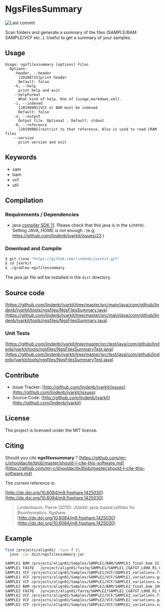 # NgsFilesSummary

![Last commit](https://img.shields.io/github/last-commit/lindenb/jvarkit.png)

Scan folders and generate a summary of the files (SAMPLE/BAM SAMPLE/VCF etc..). Useful to get a summary of your samples.


## Usage

```
Usage: ngsfilessummary [options] Files
  Options:
    -header, --header
      [20180725]print header
      Default: false
    -h, --help
      print help and exit
    --helpFormat
      What kind of help. One of [usage,markdown,xml].
    -i, --indexed
      [20190905]VCF or BAM must be indexed
      Default: false
    -o, --output
      Output file. Optional . Default: stdout
    -R, --reference
      [20190905]restrict to that reference. Also is used to read CRAM files
    --version
      print version and exit

```


## Keywords

 * sam
 * bam
 * vcf
 * util


## Compilation

### Requirements / Dependencies

* java [compiler SDK 11](https://jdk.java.net/11/). Please check that this java is in the `${PATH}`. Setting JAVA_HOME is not enough : (e.g: https://github.com/lindenb/jvarkit/issues/23 )


### Download and Compile

```bash
$ git clone "https://github.com/lindenb/jvarkit.git"
$ cd jvarkit
$ ./gradlew ngsfilessummary
```

The java jar file will be installed in the `dist` directory.

## Source code 

[https://github.com/lindenb/jvarkit/tree/master/src/main/java/com/github/lindenb/jvarkit/tools/ngsfiles/NgsFilesSummary.java](https://github.com/lindenb/jvarkit/tree/master/src/main/java/com/github/lindenb/jvarkit/tools/ngsfiles/NgsFilesSummary.java)

### Unit Tests

[https://github.com/lindenb/jvarkit/tree/master/src/test/java/com/github/lindenb/jvarkit/tools/ngsfiles/NgsFilesSummaryTest.java](https://github.com/lindenb/jvarkit/tree/master/src/test/java/com/github/lindenb/jvarkit/tools/ngsfiles/NgsFilesSummaryTest.java)


## Contribute

- Issue Tracker: [http://github.com/lindenb/jvarkit/issues](http://github.com/lindenb/jvarkit/issues)
- Source Code: [http://github.com/lindenb/jvarkit](http://github.com/lindenb/jvarkit)

## License

The project is licensed under the MIT license.

## Citing

Should you cite **ngsfilessummary** ? [https://github.com/mr-c/shouldacite/blob/master/should-I-cite-this-software.md](https://github.com/mr-c/shouldacite/blob/master/should-I-cite-this-software.md)

The current reference is:

[http://dx.doi.org/10.6084/m9.figshare.1425030](http://dx.doi.org/10.6084/m9.figshare.1425030)

> Lindenbaum, Pierre (2015): JVarkit: java-based utilities for Bioinformatics. figshare.
> [http://dx.doi.org/10.6084/m9.figshare.1425030](http://dx.doi.org/10.6084/m9.figshare.1425030)


## Example

```bash
find /projects/align01/ -type f |\
  java -jar dist/ngsfilessummary.jar 

SAMPLE1	BAM	/projects/align01/Samples/SAMPLE1/BAM/SAMPLE1_final.bam	321262321	Wed Jun 26 10:30:07 CEST 2013
SAMPLE1	FASTQ	/project/align01/fastq/SAMPLE1/SAMPLE1_CGATGT_L008_R1_002.fastq.gz	35828879	Fri Oct 18 16:15:58 CEST 2013
SAMPLE1	VCF	/projects/align01/Samples/SAMPLE1/VCF/SAMPLE1_variations.freebayes.vcf.gz	184191	Mon Jun 17 14:47:22 CEST 2013
SAMPLE1	VCF	/projects/align01/Samples/SAMPLE1/VCF/SAMPLE1_variations.gatk.vcf.gz	113341	Mon Jun 17 11:57:19 CEST 2013
SAMPLE1	VCF	/projects/align01/Samples/SAMPLE1/VCF/SAMPLE1_variations.samtools.vcf.gz	57518	Mon Jun 17 11:58:49 CEST 2013
SAMPLE2	BAM	/projects/align01/Samples/SAMPLE2/BAM/SAMPLE2_final.bam	286100773	Wed Jun 26 10:47:09 CEST 2013
SAMPLE2	FASTQ	/project/align01/fastq/SAMPLE2/SAMPLE2_CGATGT_L008_R1_002.fastq.gz	356828879	Fri Oct 18 16:15:58 CEST 2013
SAMPLE2	VCF	/projects/align01/Samples/SAMPLE2/VCF/SAMPLE2_variations.freebayes.vcf.gz	172970	Mon Jun 17 14:45:51 CEST 2013
SAMPLE2	VCF	/projects/align01/Samples/SAMPLE2/VCF/SAMPLE2_variations.gatk.vcf.gz	106390	Mon Jun 17 11:57:19 CEST 2013
SAMPLE2	VCF	/projects/align01/Samples/SAMPLE2/VCF/SAMPLE2_variations.samtools.vcf.gz	52709	Mon Jun 17 11:58:04 CEST 2013
```
